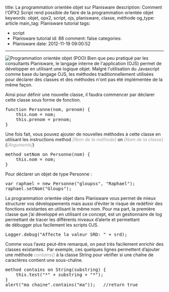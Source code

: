 title: La programmation orientée objet sur Planisware
description: Comment l'OPX2 Script rend possible de faire de la programmation orientée objet
keywords: objet, opx2, script, ojs, planisware, classe, méthode
og_type: article
main_tag: Planisware tutorial
tags:
  - script
  - Planisware tutorial
id: 88
comment: false
categories:
  - Planisware
date: 2012-11-19 09:00:52
---

![Programmation orientée objet (POO)](http://www.tyneo-consulting.fr/blog/wp-content/uploads/2012/11/47oop1-150x150.jpg "Programmation orientée objet (POO)")
Bien que peu pratiqué par les consultants Planisware, le langage interne de l'application (OJS) permet de développer en utilisant une logique objet. Malgré l'utilisation du Javascript comme base du langage OJS, les méthodes traditionnellement utilisées pour déclarer des classes et des méthodes n'ont pas été implémentée de la même façon.
<!-- more -->
Ainsi pour définir une nouvelle classe, il faudra commencer par déclarer cette classe sous forme de fonction.

<pre lang="JAVASCRIPT">function Personne(nom, prenom) {
    this.nom = nom;
    this.prenom = prenom;
}</pre>

Une fois fait, vous pouvez ajouter de nouvelles méthodes à cette classe en utilisant les instructions method <span style="color: #999999;">_[Nom de la méthode]_</span> on <span style="color: #999999;">_[Nom de la classe]_</span>(<span style="color: #999999;">_[Arguments]_</span>)

<pre lang="JAVASCRIPT">method setNom on Personne(nom) {
    this.nom = nom;
}</pre>

Pour déclarer un objet de type Personne :

<pre lang="JAVASCRIPT">var raphael = new Personne("gloupss", "Raphael");
raphael.setNom("Gloups");</pre>

La programmation orientée objet dans Planisware vous permet de mieux structurer vos développements mais aussi d’éviter le risque de redéfinir des fonctions existantes en utilisant le même nom. Pour ma part, la première classe que j’ai développé en utilisant ce concept, est un gestionnaire de log permettant de tracer les différents niveaux d’alerte et permettant de débugger plus facilement les scripts OJS.

<pre lang="JAVASCRIPT">Logger.debug("Affecte la valeur SRD: " + srd);</pre>

Comme vous l’avez peut-être remarqué, on peut très facilement enrichir des classes existantes.  Par exemple, ces quelques lignes permettent d’ajouter une méthode _<span style="color: #999999;">contains()</span>_ à la classe String pour vérifier si une chaîne de caractères contient une sous-chaîne.

<pre lang="JAVASCRIPT">method contains on String(substring) {
    this.test("*" + substring + "*");
}
alert("ma chaine".contains("ma"));   //return true</pre>
